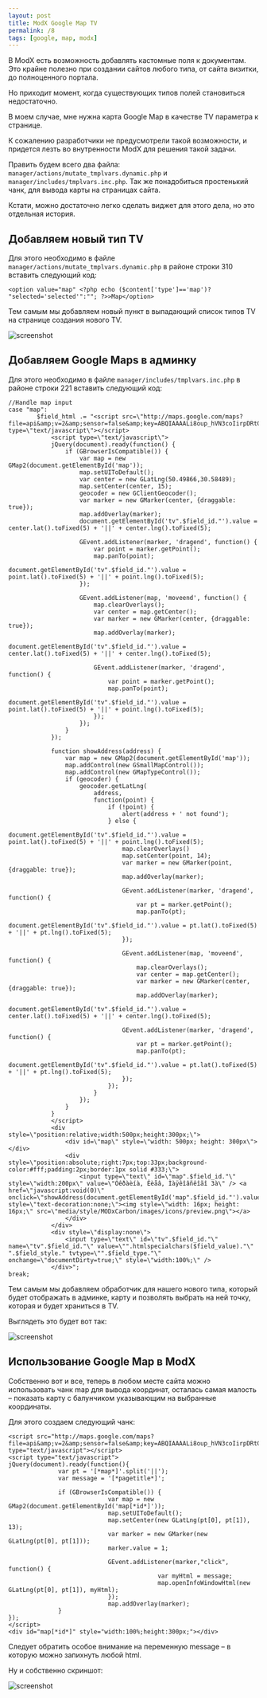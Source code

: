 ```yaml
---
layout: post
title: ModX Google Map TV
permalink: /8
tags: [google, map, modx]
---
```


В ModX есть возможность добавлять кастомные поля к документам. Это крайне полезно при создании сайтов любого типа, от сайта визитки, до полноценного портала.

Но приходит момент, когда существующих типов полей становиться недостаточно.

В моем случае, мне нужна карта Google Map в качестве TV параметра к странице.

К сожалению разработчики не предусмотрели такой возможности, и придется лезть во внутренности ModX для решения такой задачи.

Править будем всего два файла: `manager/actions/mutate_tmplvars.dynamic.php` и `manager/includes/tmplvars.inc.php`. Так же понадобиться простенький чанк, для вывода карты на страницах сайта.

Кстати, можно достаточно легко сделать виджет для этого дела, но это отдельная история.

Добавляем новый тип TV
----------------------

Для этого необходимо в файле `manager/actions/mutate_tmplvars.dynamic.php` в районе строки 310 вставить следующий код:

    <option value="map" <?php echo ($content['type']=='map')? "selected='selected'":""; ?>>Map</option>

Тем самым мы добавляем новый пункт в выпадающий список типов TV на странице создания нового TV.

![screenshot](http://mac-blog.org.ua/wp-content/uploads/modx-add-new-tv-type.png)

Добавляем Google Maps в админку
-------------------------------

Для этого необходимо в файле `manager/includes/tmplvars.inc.php` в районе строки 221 вставить следующий код:

    //Handle map input
    case "map":
            $field_html .= "<script src=\"http://maps.google.com/maps?file=api&amp;v=2&amp;sensor=false&amp;key=ABQIAAAALi8oup_hVN3coIirpDRtGBSSY0Zgq2o_FhJKf_QweInG70_auRQ7W64WzKxUfZauYW3SJMv8sNc57g\" type=\"text/javascript\"></script>
                <script type=\"text/javascript\">
                jQuery(document).ready(function() {
                    if (GBrowserIsCompatible()) {
                        var map = new GMap2(document.getElementById('map'));
                        map.setUIToDefault();
                        var center = new GLatLng(50.49866,30.58489);
                        map.setCenter(center, 15);
                        geocoder = new GClientGeocoder();
                        var marker = new GMarker(center, {draggable: true});
                        map.addOverlay(marker);
                        document.getElementById('tv".$field_id."').value = center.lat().toFixed(5) + '||' + center.lng().toFixed(5);

                        GEvent.addListener(marker, 'dragend', function() {
                            var point = marker.getPoint();
                            map.panTo(point);
                            document.getElementById('tv".$field_id."').value = point.lat().toFixed(5) + '||' + point.lng().toFixed(5);
                        });

                        GEvent.addListener(map, 'moveend', function() {
                            map.clearOverlays();
                            var center = map.getCenter();
                            var marker = new GMarker(center, {draggable: true});
                            map.addOverlay(marker);
                            document.getElementById('tv".$field_id."').value = center.lat().toFixed(5) + '||' + center.lng().toFixed(5);

                            GEvent.addListener(marker, 'dragend', function() {
                                var point = marker.getPoint();
                                map.panTo(point);
                                document.getElementById('tv".$field_id."').value = point.lat().toFixed(5) + '||' + point.lng().toFixed(5);
                            });
                        });
                    }
                });

                function showAddress(address) {
                    var map = new GMap2(document.getElementById('map'));
                    map.addControl(new GSmallMapControl());
                    map.addControl(new GMapTypeControl());
                    if (geocoder) {
                        geocoder.getLatLng(
                            address,
                            function(point) {
                                if (!point) {
                                    alert(address + ' not found');
                                } else {
                                    document.getElementById('tv".$field_id."').value = point.lat().toFixed(5) + '||' + point.lng().toFixed(5);
                                    map.clearOverlays()
                                    map.setCenter(point, 14);
                                    var marker = new GMarker(point, {draggable: true});
                                    map.addOverlay(marker);

                                    GEvent.addListener(marker, 'dragend', function() {
                                        var pt = marker.getPoint();
                                        map.panTo(pt);
                                        document.getElementById('tv".$field_id."').value = pt.lat().toFixed(5) + '||' + pt.lng().toFixed(5);
                                    });

                                    GEvent.addListener(map, 'moveend', function() {
                                        map.clearOverlays();
                                        var center = map.getCenter();
                                        var marker = new GMarker(center, {draggable: true});
                                        map.addOverlay(marker);
                                        document.getElementById('tv".$field_id."').value = center.lat().toFixed(5) + '||' + center.lng().toFixed(5);

                                    GEvent.addListener(marker, 'dragend', function() {
                                        var pt = marker.getPoint();
                                        map.panTo(pt);
                                        document.getElementById('tv".$field_id."').value = pt.lat().toFixed(5) + '||' + pt.lng().toFixed(5);
                                    });
                                });
                            }
                        });
                    }
                }
                </script>
                <div style=\"position:relative;width:500px;height:300px;\">
                    <div id=\"map\" style=\"width: 500px; height: 300px\"></div>
                    <div style=\"position:absolute;right:7px;top:33px;background-color:#fff;padding:2px;border:1px solid #333;\">
                        <input type=\"text\" id=\"map".$field_id."\"  style=\"width:200px\" value=\"Óêðàèíà, Êèåâ, Ìàÿêîâñêîãî 3à\" /> <a href=\"javascript:void(0)\" onclick=\"showAddress(document.getElementById('map".$field_id."').value)\" style=\"text-decoration:none;\"><img style=\"width: 16px; height: 16px;\" src=\"media/style/MODxCarbon/images/icons/preview.png\"></a>
                    </div>
                </div>
                <div style=\"display:none\">
                    <input type=\"text\" id=\"tv".$field_id."\" name=\"tv".$field_id."\" value=\"".htmlspecialchars($field_value)."\" ".$field_style." tvtype=\"".$field_type."\" onchange=\"documentDirty=true;\" style=\"width:100%;\" />
                </div>";
    break;

Тем самым мы добавляем обработчик для нашего нового типа, который будет отображать в админке, карту и позволять выбрать на ней точку, которая и будет храниться в TV.

Выглядеть это будет вот так:

![screenshot](http://mac-blog.org.ua/wp-content/uploads/modx-add-new-tv-type2.png)

Использование Google Map в ModX
-------------------------------

Собственно вот и все, теперь в любом месте сайта можно использовать чанк map для вывода координат, осталась самая малость – показать карту с балунчиком указывающим на выбранные координаты.

Для этого создаем следующий чанк:

    <script src="http://maps.google.com/maps?file=api&amp;v=2&amp;sensor=false&amp;key=ABQIAAAALi8oup_hVN3coIirpDRtGBSSY0Zgq2o_FhJKf_QweInG70_auRQ7W64WzKxUfZauYW3SJMv8sNc57g" type="text/javascript"></script>
    <script type="text/javascript">
    jQuery(document).ready(function(){
                  var pt = '[*map*]'.split('||');
                  var message = '[*pagetitle*]';

                  if (GBrowserIsCompatible()) {
                                var map = new GMap2(document.getElementById('map[*id*]'));
                                map.setUIToDefault();
                                map.setCenter(new GLatLng(pt[0], pt[1]), 13);
                                var marker = new GMarker(new GLatLng(pt[0], pt[1]));
                                marker.value = 1;

                                GEvent.addListener(marker,"click", function() {
                                              var myHtml = message;
                                              map.openInfoWindowHtml(new GLatLng(pt[0], pt[1]), myHtml);
                                });
                                map.addOverlay(marker);
                  }
    });
    </script>
    <div id="map[*id*]" style="width:100%;height:300px;"></div>

Следует обратить особое внимание на переменную message – в которую можно запихнуть любой html.

Ну и собственно скриншот:

![screenshot](http://mac-blog.org.ua/wp-content/uploads/modx-add-new-tv-type3.png)
